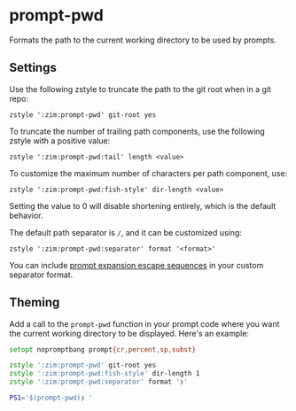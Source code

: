 prompt-pwd
==========

Formats the path to the current working directory to be used by prompts.

Settings
--------

Use the following zstyle to truncate the path to the git root when in a git repo:

    zstyle ':zim:prompt-pwd' git-root yes

To truncate the number of trailing path components, use the following zstyle
with a positive value:

    zstyle ':zim:prompt-pwd:tail' length <value>

To customize the maximum number of characters per path component, use:

    zstyle ':zim:prompt-pwd:fish-style' dir-length <value>

Setting the value to 0 will disable shortening entirely, which is the default behavior.

The default path separator is `/`, and it can be customized using:

    zstyle ':zim:prompt-pwd:separator' format '<format>'

You can include [prompt expansion escape sequences] in your custom separator
format.

Theming
-------

Add a call to the `prompt-pwd` function in your prompt code where you want the current working
directory to be displayed. Here's an example:

```zsh
setopt nopromptbang prompt{cr,percent,sp,subst}

zstyle ':zim:prompt-pwd' git-root yes
zstyle ':zim:prompt-pwd:fish-style' dir-length 1
zstyle ':zim:prompt-pwd:separator' format '❯'

PS1='$(prompt-pwd)❯ '
```

[prompt expansion escape sequences]: http://zsh.sourceforge.net/Doc/Release/Prompt-Expansion.html#Simple-Prompt-Escapes
